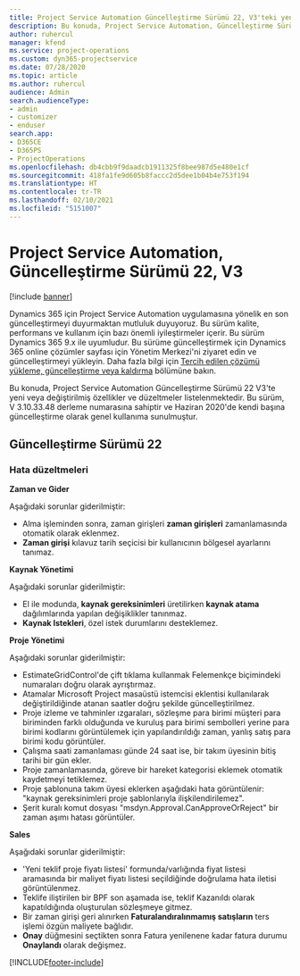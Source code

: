 ```yaml
---
title: Project Service Automation Güncelleştirme Sürümü 22, V3'teki yenilikler veya değişiklikler
description: Bu konuda, Project Service Automation, Güncelleştirme Sürümü 22, V3'teki özellikler ve düzeltmeler listelenir.
author: ruhercul
manager: kfend
ms.service: project-operations
ms.custom: dyn365-projectservice
ms.date: 07/28/2020
ms.topic: article
ms.author: ruhercul
audience: Admin
search.audienceType:
- admin
- customizer
- enduser
search.app:
- D365CE
- D365PS
- ProjectOperations
ms.openlocfilehash: db4cbb9f9daadcb1911325f8bee987d5e480e1cf
ms.sourcegitcommit: 418fa1fe9d605b8faccc2d5dee1b04b4e753f194
ms.translationtype: HT
ms.contentlocale: tr-TR
ms.lasthandoff: 02/10/2021
ms.locfileid: "5151007"
---
```

# <a name="project-service-automation-update-release-22-v3"></a>Project Service Automation, Güncelleştirme Sürümü 22, V3

[!include [banner](../includes/psa-now-project-operations.md)]

Dynamics 365 için Project Service Automation uygulamasına yönelik en son güncelleştirmeyi duyurmaktan mutluluk duyuyoruz. Bu sürüm kalite, performans ve kullanım için bazı önemli iyileştirmeler içerir. Bu sürüm Dynamics 365 9.x ile uyumludur. Bu sürüme güncelleştirmek için Dynamics 365 online çözümler sayfası için Yönetim Merkezi'ni ziyaret edin ve güncelleştirmeyi yükleyin. Daha fazla bilgi için [Tercih edilen çözümü yükleme, güncelleştirme veya kaldırma](https://docs.microsoft.com/power-platform/admin/install-remove-preferred-solution) bölümüne bakın.

Bu konuda, Project Service Automation Güncelleştirme Sürümü 22 V3'te yeni veya değiştirilmiş özellikler ve düzeltmeler listelenmektedir. Bu sürüm, V 3.10.33.48 derleme numarasına sahiptir ve Haziran 2020'de kendi başına güncelleştirme olarak genel kullanıma sunulmuştur.

## <a name="update-release-22"></a>Güncelleştirme Sürümü 22

### <a name="bug-fixes"></a>Hata düzeltmeleri



**Zaman ve Gider**

Aşağıdaki sorunlar giderilmiştir:

- Alma işleminden sonra, zaman girişleri **zaman girişleri** zamanlamasında otomatik olarak eklenmez.
- **Zaman girişi** kılavuz tarih seçicisi bir kullanıcının bölgesel ayarlarını tanımaz.

**Kaynak Yönetimi**

Aşağıdaki sorunlar giderilmiştir:

- El ile modunda, **kaynak gereksinimleri** üretilirken **kaynak atama** dağılımlarında yapılan değişiklikler tanınmaz.
- **Kaynak Istekleri**, özel istek durumlarını desteklemez.

**Proje Yönetimi**

Aşağıdaki sorunlar giderilmiştir:

- EstimateGridControl'de çift tıklama kullanmak Felemenkçe biçimindeki numaraları doğru olarak ayrıştırmaz.
- Atamalar Microsoft Project masaüstü istemcisi eklentisi kullanılarak değiştirildiğinde atanan saatler doğru şekilde güncelleştirilmez.
- Proje izleme ve tahminler ızgaraları, sözleşme para birimi müşteri para biriminden farklı olduğunda ve kuruluş para birimi sembolleri yerine para birimi kodlarını görüntülemek için yapılandırıldığı zaman, yanlış satış para birimi kodu görüntüler.
- Çalışma saati zamanlaması günde 24 saat ise, bir takım üyesinin bitiş tarihi bir gün ekler.
- Proje zamanlamasında, göreve bir hareket kategorisi eklemek otomatik kaydetmeyi tetiklemez.
- Proje şablonuna takım üyesi eklerken aşağıdaki hata görüntülenir: "kaynak gereksinimleri proje şablonlarıyla ilişkilendirilemez". 
- Şerit kuralı komut dosyası "msdyn.Approval.CanApproveOrReject" bir zaman aşımı hatası görüntüler.

**Sales**

Aşağıdaki sorunlar giderilmiştir:

- 'Yeni teklif proje fiyatı listesi' formunda/varlığında fiyat listesi aramasında bir maliyet fiyatı listesi seçildiğinde doğrulama hata iletisi görüntülenmez.
- Teklife iliştirilen bir BPF son aşamada ise, teklif Kazanıldı olarak kapatıldığında oluşturulan sözleşmeye gitmez.
- Bir zaman girişi geri alınırken **Faturalandıralınmamış satışların** ters işlemi özgün maliyete bağlıdır.
- **Onay** düğmesini seçtikten sonra Fatura yenilenene kadar fatura durumu **Onaylandı** olarak değişmez.


[!INCLUDE[footer-include](../includes/footer-banner.md)]